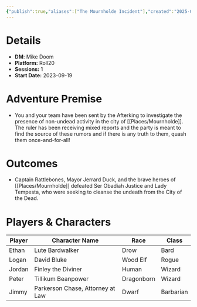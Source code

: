 ```yaml
---
{"publish":true,"aliases":["The Mournholde Incident"],"created":"2025-07-25T14:10:28.000-04:00","modified":"2025-10-22T21:25:40.860-04:00","published":"2025-10-22T21:25:40.860-04:00","cssclasses":"","DM":"Mike Doom","Players":["Ethan","Logan","Jordan","Peter","Jimmy"],"Platform":"Roll20","Sessions":1,"Start Date":"2023-09-19","Authors":["Jordan"]}
---
```


# Details
- **DM**: Mike Doom
- **Platform:** Roll20
- **Sessions:** 1
- **Start Date:** 2023-09-19

# Adventure Premise
- You and your team have been sent by the Afterking to investigate the presence of non-undead activity in the city of [[Places/Mournholde]]. The ruler has been receiving mixed reports and the party is meant to find the source of these rumors and if there is any truth to them, quash them once-and-for-all!

# Outcomes
- Captain Rattlebones, Mayor Jerrard Duck, and the brave heroes of [[Places/Mournholde]] defeated Ser Obadiah Justice and Lady Tempesta, who were seeking to cleanse the undeath from the City of the Dead.

# Players & Characters
| Player          | Character Name                  | Race     | Class     |
| --------------- | ------------------------------- | -------- | --------- |
| Ethan | Lute Bardwalker                 | Drow     | Bard      |
| Logan | David Bluke                     | Wood Elf | Rogue     |
| Jordan | Finley the Diviner              | Human    | Wizard    |
| Peter | Tillikum Beanpower              | Dragonborn | Wizard    |
| Jimmy | Parkerson Chase, Attorney at Law | Dwarf    | Barbarian |
